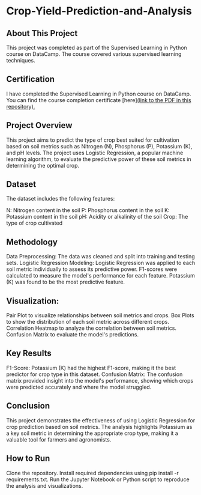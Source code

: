 # Crop-Yield-Prediction-and-Analysis
## About This Project
This project was completed as part of the Supervised Learning in Python course on DataCamp. The course covered various supervised learning techniques.
## Certification
I have completed the Supervised Learning in Python course on DataCamp. You can find the course completion certificate [here][(link to the PDF in this repository).
](https://github.com/aqsaafzal702/Crop-Yield-Predictiive-Modeling-And-Analysis/blob/main/Supervised%20learning%20with%20scikit-learn.pdf)
## Project Overview
This project aims to predict the type of crop best suited for cultivation based on soil metrics such as Nitrogen (N), Phosphorus (P), Potassium (K), and pH levels. The project uses Logistic Regression, a popular machine learning algorithm, to evaluate the predictive power of these soil metrics in determining the optimal crop.

## Dataset
The dataset includes the following features:

N: Nitrogen content in the soil
P: Phosphorus content in the soil
K: Potassium content in the soil
pH: Acidity or alkalinity of the soil
Crop: The type of crop cultivated
## Methodology
Data Preprocessing: The data was cleaned and split into training and testing sets.
Logistic Regression Modeling: Logistic Regression was applied to each soil metric individually to assess its predictive power.
F1-scores were calculated to measure the model's performance for each feature.
Potassium (K) was found to be the most predictive feature.
## Visualization:
Pair Plot to visualize relationships between soil metrics and crops.
Box Plots to show the distribution of each soil metric across different crops.
Correlation Heatmap to analyze the correlation between soil metrics.
Confusion Matrix to evaluate the model's predictions.
## Key Results
F1-Score: Potassium (K) had the highest F1-score, making it the best predictor for crop type in this dataset.
Confusion Matrix: The confusion matrix provided insight into the model's performance, showing which crops were predicted accurately and where the model struggled.
## Conclusion
This project demonstrates the effectiveness of using Logistic Regression for crop prediction based on soil metrics. The analysis highlights Potassium as a key soil metric in determining the appropriate crop type, making it a valuable tool for farmers and agronomists.
## How to Run
Clone the repository.
Install required dependencies using pip install -r requirements.txt.
Run the Jupyter Notebook or Python script to reproduce the analysis and visualizations.
